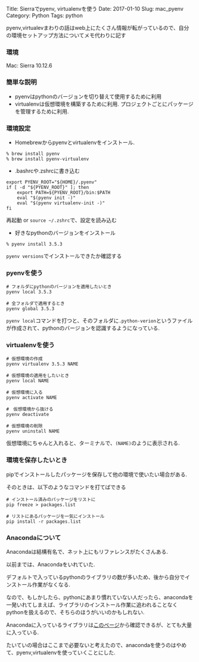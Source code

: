 Title: Sierraでpyenv, virtualenvを使う
Date: 2017-01-10
Slug: mac_pyenv
Category: Python
Tags: python

pyenv,virtualevまわりの話はweb上にたくさん情報が転がっているので、自分の環境セットアップ方法についてメモ代わりに記す

### 環境
Mac: Sierra 10.12.6

### 簡単な説明

* pyenvはpythonのバージョンを切り替えて使用するために利用
* virtualenvは仮想環境を構築するために利用. プロジェクトごとにパッケージを管理するために利用.

### 環境設定

* Homebrewからpyenvとvirtualenvをインストール.

```
% brew install pyenv
% brew install pyenv-virtualenv
```

* .bashrcや.zshrcに書き込む

```
export PYENV_ROOT="${HOME}/.pyenv"
if [ -d "${PYENV_ROOT}" ]; then
    export PATH=${PYENV_ROOT}/bin:$PATH
    eval "$(pyenv init -)"
    eval "$(pyenv virtualenv-init -)"
fi
```

再起動 or `source ~/.zshrc`で、設定を読み込む

* 好きなpythonのバージョンをインストール

```
% pyenv install 3.5.3
```

`pyenv versions`でインストールできたか確認する

### pyenvを使う

```
# フォルダにpythonのバージョンを適用したいとき
pyenv local 3.5.3

# 全フォルダで適用するとき
pyenv global 3.5.3

```

`pyenv local`コマンドを打つと、そのフォルダに`.python-verion`というファイルが作成されて、pythonのバージョンを認識するようになっている.

### virtualenvを使う

```
# 仮想環境の作成
pyenv virtualenv 3.5.3 NAME

# 仮想環境の適用をしたいとき
pyenv local NAME

# 仮想環境に入る
pyenv activate NAME

#　仮想環境から抜ける
pyenv deactivate

# 仮想環境の削除
pyenv uninstall NAME
```

仮想環境にちゃんと入れると、ターミナルで、`(NAME)`のように表示される.

### 環境を保存したいとき

pipでインストールしたパッケージを保存して他の環境で使いたい場合がある.

そのときは、以下のようなコマンドを打てばできる

```
# インストール済みのパッケージをリストに
pip freeze > packages.list

# リストにあるパッケージを一気にインストール
pip install -r packages.list
```

### Anacondaについて

Anacondaは結構有名で、ネット上にもリファレンスがたくさんある.

以前までは、Anacondaをいれていた.

デフォルトで入っているpythonのライブラリの数が多いため、後から自分でインストール作業がなくなる.

なので、もしかしたら、pythonにあまり慣れていない人だったら、anacondaを一発いれてしまえば、ライブラリのインストール作業に追われることなくpythonを扱えるので、そちらのほうがいいのかもしれない.

Anacondaに入っているライブラリは[このページ](https://docs.continuum.io/anaconda/packages/pkg-docs)から確認できるが、とても大量に入っている.

たいていの場合はここまで必要ないと考えたので、anacondaを使うのはやめて、pyenv,virtualenvを使っていくことにした.
